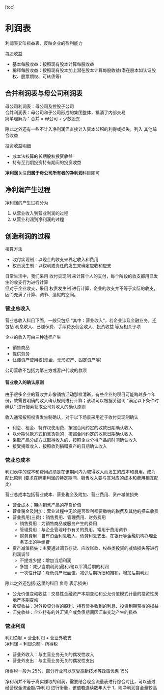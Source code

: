 [toc]

# 利润表

利润表又叫损益表，反映企业的盈利能力

每股收益

- 基本每股收益：按照现有股本计算每股收益
- 稀释每股收益：按照现有股本加上潜在股本计算每股收益(潜在股本如认证股权、股票期权、可转债等)

## 合并利润表与母公司利润表

母公司利润表：母公司及控股子公司 <br>
合并利润表：母公司和子公司形成的集团整体，抵消了内部交易 <br>
简单理解为：合并 = 母公司 + 少数股东 <br>

除此之外还有一些不计入净利润但直接计入资本公积的利得或损失，列入 其他综合收益 <br>

投资收益明细

- 成本法核算的长期股权投资收益
- 持有至到期投资持有期间的投资收益

**净利润**关注**归属于母公司所有者的净利润**科目即可

## 净利润产生过程

净利润的产生过程分为

1. 从营业收入到营业利润的过程
2. 从营业利润到净利润的过程

## 创造利润的过程

核算方法

- 收付实现制：以现金的收支来界定收入和费用
- 权责发生制：以权利或责任的发生来确定应收和应支

日常生活中，我们采用 收付实现制 来计算个人的支付，每个阶段的收支都用已发生的收支行为进行计算 <br>
但对于企业收支，采用 权责发生制 进行计算，企业的收支并不等于实际的收支，因而充满了计算、调节、造假的空间。

### 营业总收入

营业总收入科目下面，一般只包括 "其中：营业收入"，若企业涉及金融业务，还包括 利息收入、已赚保费、手续费及佣金收入、投资收益 等及相关子项 <br>

企业的收入可由三种途径产生

- 销售商品
- 提供劳务
- 让渡资产使用权(现金、无形资产、固定资产等)

公司营收不包括为第三方或客户代收的款项

#### 营业收入的确认原则

由于很多企业的营收并非像销售活动那样清晰，有些企业的项目可能跨越多个年份，故需要明确的收入确认规则进行计算；该项可以根据关键词 "满足以下条件时确认" 进行搜索获取公司对收入的确认原则

收入通常按照权责发生制确认，对于以下场景采用近于收付实现制确认

- 利息、租金、特许权使用费，按照合同约定的收款日期确认收入
- 以分期付款方式销售货物的，按照合同约定的收款日期确认收入
- 采取产品分成方式取得收入的，按照企业分得产品的时间确认收入
- 接受捐赠收入，按照收到捐赠资产的日期确认收入

### 营业总成本

利润表中的成本和费用必须是在该期间内为取得收入而发生的成本和费用，成为 配比原则 (要求在确定利润的特定期间，销售收入要与其对应的成本和费用相互配比)

营业总成本包括营业成本、营业税金及附加、营业费用、资产减值损失

- 营业成本：期内销售产品的存货价值
- 营业税金及附加：营业过程中无论是否盈利都要缴纳的税费及其他的搭车收费
- 营业费用(三费)：销售费用、管理费用、财务费用
  - 销售费用：为销售商品或服务产生的费用
  - 管理费用：与企业管理环节有关的费用，常用于费用调节
  - 财务费用：自有资金利息收入、债务利息支出、在银行等金融机构办理业务支出的手续费
- 资产减值损失：主要通过调节存货、应收账款、权益类投资的减值损失等进行利润调节
  - 不提或少提：增加当期利润
  - 多提：减少当期利润(藏利润)以平滑后期的利润
  - 一次性计提：降低资产账面值，减少后期折旧和摊销，增加后期利润

除此之外还包括(这里的科目 负号 表示损失)

- 公允价值变动收益：交易性金融资产本期变动和公允价值模式计量的投资性房地产本期变动
- 投资收益：对外投资分得的股利、持有债券收到的利息、投资到期获得的损益
- 汇兑收益：企业持有的外汇资产或负债期间因汇率变动产生的损益

### 营业利润

利润总额 = 营业利润 + 营业外收支 <br>
净利润 = 利润总额 - 所得税

- 营业外收入：与主营业务无关的偶发性收入
- 营业外支出：与主营业务无关的偶发性支出

所得税一般为 25%，部分行业可以享受高新技术等政策优惠 15%

净利润并不等于真实赚取的利润，需要结合现金流量表进行综合对比，可以通过 经营现金流金额/净利润 进行衡量，该值若连续数年大于 1，则净利润含金量较高
